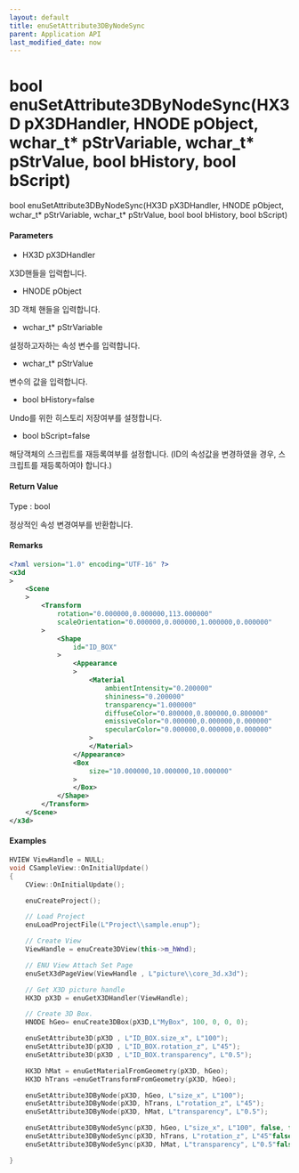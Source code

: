 ```yaml
---
layout: default
title: enuSetAttribute3DByNodeSync
parent: Application API
last_modified_date: now
---
```

# bool enuSetAttribute3DByNodeSync\(HX3D pX3DHandler, HNODE pObject, wchar\_t\* pStrVariable, wchar\_t\* pStrValue, bool bHistory, bool bScript\)

bool enuSetAttribute3DByNodeSync\(HX3D pX3DHandler, HNODE pObject, wchar\_t\* pStrVariable, wchar\_t\* pStrValue, bool bool bHistory, bool bScript\)

#### Parameters

* HX3D pX3DHandler

X3D핸들을 입력합니다.

* HNODE pObject

3D 객체 핸들을 입력합니다.

* wchar\_t\* pStrVariable

설정하고자하는 속성 변수를 입력합니다.

* wchar\_t\* pStrValue

변수의 값을 입력합니다.

* bool bHistory=false

Undo를 위한 히스토리 저장여부를 설정합니다.

* bool bScript=false

해당객체의 스크립트를 재등록여부를 설정합니다. \(ID의 속성값을 변경하였을 경우, 스크립트를 재등록하여야 합니다.\)

#### Return Value

Type : bool

정상적인 속성 변경여부를 반환합니다.

#### Remarks

```xml
<?xml version="1.0" encoding="UTF-16" ?>
<x3d
>
    <Scene
    >
        <Transform
            rotation="0.000000,0.000000,113.000000"
            scaleOrientation="0.000000,0.000000,1.000000,0.000000"
        >
            <Shape
                id="ID_BOX"
            >
                <Appearance
                >
                    <Material
                        ambientIntensity="0.200000"
                        shininess="0.200000"
                        transparency="1.000000"
                        diffuseColor="0.800000,0.800000,0.800000"
                        emissiveColor="0.000000,0.000000,0.000000"
                        specularColor="0.000000,0.000000,0.000000"
                    >
                    </Material>
                </Appearance>
                <Box
                    size="10.000000,10.000000,10.000000"
                >
                </Box>
            </Shape>
        </Transform>
    </Scene>
</x3d>
```

#### Examples

```cpp
HVIEW ViewHandle = NULL; 
void CSampleView::OnInitialUpdate() 
{ 
    CView::OnInitialUpdate(); 

    enuCreateProject(); 

    // Load Project
    enuLoadProjectFile(L"Project\\sample.enup"); 

    // Create View
    ViewHandle = enuCreate3DView(this->m_hWnd); 

    // ENU View Attach Set Page 
    enuSetX3dPageView(ViewHandle , L"picture\\core_3d.x3d");

    // Get X3D picture handle
    HX3D pX3D = enuGetX3DHandler(ViewHandle);

    // Create 3D Box.
    HNODE hGeo= enuCreate3DBox(pX3D,L"MyBox", 100, 0, 0, 0);   

    enuSetAttribute3D(pX3D , L"ID_BOX.size_x", L"100");
    enuSetAttribute3D(pX3D , L"ID_BOX.rotation_z", L"45");
    enuSetAttribute3D(pX3D , L"ID_BOX.transparency", L"0.5");

    HX3D hMat = enuGetMaterialFromGeometry(pX3D, hGeo);
    HX3D hTrans =enuGetTransformFromGeometry(pX3D, hGeo); 

    enuSetAttribute3DByNode(pX3D, hGeo, L"size_x", L"100");                // 비동기식 함수 호출
    enuSetAttribute3DByNode(pX3D, hTrans, L"rotation_z", L"45");           // 비동기식 함수 호출
    enuSetAttribute3DByNode(pX3D, hMat, L"transparency", L"0.5");          // 비동기식 함수 호출

    enuSetAttribute3DByNodeSync(pX3D, hGeo, L"size_x", L"100", false, false);        // 동기식 함수 호출
    enuSetAttribute3DByNodeSync(pX3D, hTrans, L"rotation_z", L"45"false, false);     // 동기식 함수 호출
    enuSetAttribute3DByNodeSync(pX3D, hMat, L"transparency", L"0.5"false, false);    // 동기식 함수 호출

}
```

#### 



